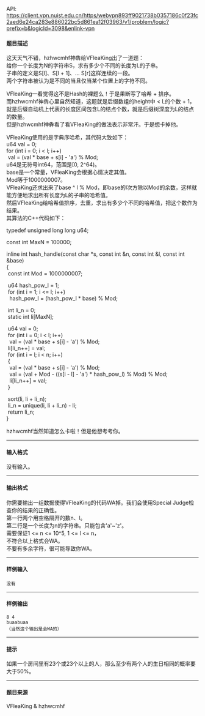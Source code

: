 API: https://client.vpn.nuist.edu.cn/https/webvpn893ff9021738b0357186c0f23fc2aed6e24ca283e886022bc5d861ea12f03963/v1/problem/logic?prefix=b&logicId=3098&enlink-vpn

#### 题目描述

这天天气不错，hzhwcmhf神犇给VFleaKing出了一道题：  
给你一个长度为N的字符串S，求有多少个不同的长度为L的子串。  
子串的定义是S\[l\]、S\[l + 1\]、... S\[r\]这样连续的一段。  
两个字符串被认为是不同的当且仅当某个位置上的字符不同。

VFleaKing一看觉得这不是Hash的裸题么！于是果断写了哈希 + 排序。  
而hzhwcmhf神犇心里自然知道，这题就是后缀数组的height中 < L的个数 + 1，就是后缀自动机上代表的长度区间包含L的结点个数，就是后缀树深度为L的结点的数量。  
但是hzhwcmhf神犇看了看VFleaKing的做法表示非常汗。于是想卡掉他。

VFleaKing使用的是字典序哈希，其代码大致如下：  
u64 val = 0;  
for (int i = 0; i < l; i++)  
 val = (val \* base + s\[i\] - 'a') % Mod;  
u64是无符号int64，范围是\[0, 2^64)。  
base是一个常量，VFleaKing会根据心情决定其值。  
Mod等于1000000007。  
VFleaKing还求出来了base ^ l % Mod，即base的l次方除以Mod的余数，这样就能方便地求出所有长度为L的子串的哈希值。  
然后VFleaKing给哈希值排序，去重，求出有多少个不同的哈希值，把这个数作为结果。  
其算法的C++代码如下：

typedef unsigned long long u64;

const int MaxN = 100000;

inline int hash\_handle(const char \*s, const int &n, const int &l, const int &base)  
{  
 const int Mod = 1000000007;

 u64 hash\_pow\_l = 1;  
 for (int i = 1; i <= l; i++)  
  hash\_pow\_l = (hash\_pow\_l \* base) % Mod;

 int li\_n = 0;  
 static int li\[MaxN\];

 u64 val = 0;  
 for (int i = 0; i < l; i++)  
  val = (val \* base + s\[i\] - 'a') % Mod;  
 li\[li\_n++\] = val;  
 for (int i = l; i < n; i++)  
 {  
  val = (val \* base + s\[i\] - 'a') % Mod;  
  val = (val + Mod - ((s\[i - l\] - 'a') \* hash\_pow\_l) % Mod) % Mod;  
  li\[li\_n++\] = val;  
 }

 sort(li, li + li\_n);  
 li\_n = unique(li, li + li\_n) - li;  
 return li\_n;  
}

hzhwcmhf当然知道怎么卡啦！但是他想考考你。  

---

#### 输入格式

没有输入。  

---

#### 输出格式

你需要输出一组数据使得VFleaKing的代码WA掉。我们会使用Special Judge检查你的结果的正确性。  
第一行两个用空格隔开的数n、l。  
第二行是一个长度为n的字符串。只能包含'a'~'z'。  
需要保证1 <= n <= 10^5, 1 <= l <= n，  
不符合以上格式会WA。  
不要有多余字符，很可能导致你WA。

---

#### 样例输入
```
没有

```

---

#### 样例输出
```
8 4
buaabuaa
（当然这个输出是会WA的）

```

---

#### 提示

如果一个房间里有23个或23个以上的人，那么至少有两个人的生日相同的概率要大于50%。  

---

#### 题目来源

VFleaKing & hzhwcmhf